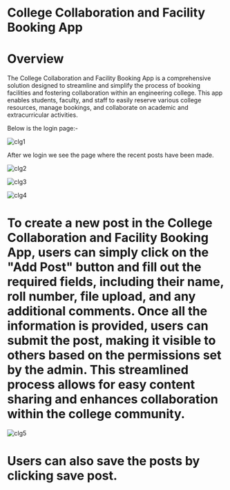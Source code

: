 # College Collaboration and Facility Booking App

# Overview

The College Collaboration and Facility Booking App is a comprehensive solution designed to streamline and simplify the process of booking facilities and fostering collaboration within an engineering college. This app enables students, faculty, and staff to easily reserve various college resources, manage bookings, and collaborate on academic and extracurricular activities.

Below is the login page:-

![clg1](https://github.com/user-attachments/assets/f8ebffab-c6f2-430e-a359-0178990248e0)

After we login we see the page where the recent posts have been made.

![clg2](https://github.com/user-attachments/assets/a00c4a55-0715-4f49-8fd2-eee1958f5997)

![clg3](https://github.com/user-attachments/assets/f6df10b6-b353-4225-9487-b9fda5ef7f06)

![clg4](https://github.com/user-attachments/assets/2c089884-c04a-4976-ac84-ea1b14b72264)

# To create a new post in the College Collaboration and Facility Booking App, users can simply click on the "Add Post" button and fill out the required fields, including their name, roll number, file upload, and any additional comments. Once all the information is provided, users can submit the post, making it visible to others based on the permissions set by the admin. This streamlined process allows for easy content sharing and enhances collaboration within the college community.

![clg5](https://github.com/user-attachments/assets/17f1ccd1-00f3-4d66-8fde-127c205bda0d)


# Users can also save the posts by clicking save post.
